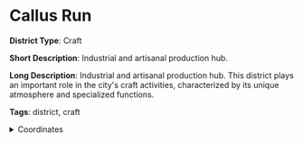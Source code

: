 # Callus Run

**District Type**: Craft

**Short Description**: Industrial and artisanal production hub.

**Long Description**: Industrial and artisanal production hub. This district plays an important role in the city's craft activities, characterized by its unique atmosphere and specialized functions.

**Tags**: district, craft

<details>
<summary>Coordinates</summary>

- [2334,4128]
- [2366,4196]
- [3668,4192]
- [3680,3982]
- [3554,3984]
- [3550,3926]
- [3422,3926]
- [3414,3954]
- [3352,3956]
- [3350,3930]
- [3224,3932]
- [3214,3856]
- [3108,3848]
- [3106,3794]
- [3000,3792]
- [3000,3654]
- [2864,3648]
- [2780,3736]
- [2748,3712]
- [2702,3744]
- [2674,3742]
- [2614,3778]
- [2596,3808]
- [2554,3780]
- [2490,3844]
- [2490,3888]
- [2482,3984]
- [2456,3986]
- [2446,4118]

</details>
